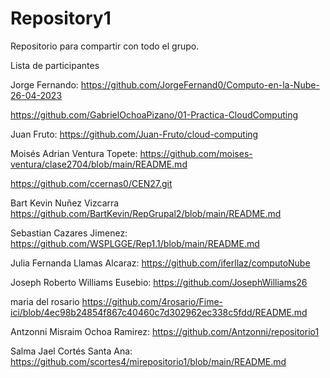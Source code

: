 # Repository1
Repositorio para compartir con todo el grupo.


Lista de participantes


Jorge Fernando: https://github.com/JorgeFernand0/Computo-en-la-Nube-26-04-2023

https://github.com/GabrielOchoaPizano/01-Practica-CloudComputing

Juan Fruto: https://github.com/Juan-Fruto/cloud-computing

Moisés Adrian Ventura Topete: https://github.com/moises-ventura/clase2704/blob/main/README.md

https://github.com/ccernas0/CEN27.git

Bart Kevin Nuñez Vizcarra https://github.com/BartKevin/RepGrupal2/blob/main/README.md



Sebastian Cazares Jimenez: https://github.com/WSPLGGE/Rep1.1/blob/main/README.md

Julia Fernanda Llamas Alcaraz: https://github.com/iferllaz/computoNube

Joseph Roberto Williams Eusebio: https://github.com/JosephWilliams26


maria del rosario https://github.com/4rosario/Fime-ici/blob/4ec98b24854f867c40460c7d302962ec338c5fdd/README.md


Antzonni Misraim Ochoa Ramirez: https://github.com/Antzonni/repositorio1

Salma Jael Cortés Santa Ana:
https://github.com/scortes4/mirepositorio1/blob/main/README.md
